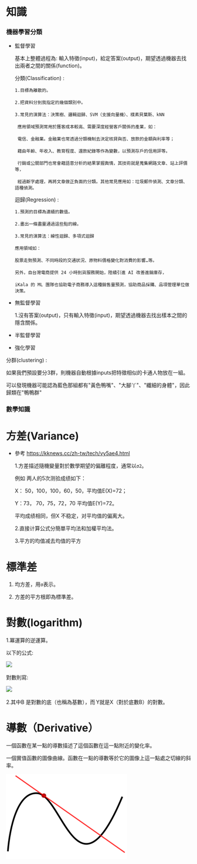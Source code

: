 # 知識

### 機器學習分類

- 監督學習

  基本上整體過程為: 輸入特徵(input)，給定答案(output)，期望透過機器去找出兩者之間的關係(function)。

  分類(Classification) :
  
      1.目標為離散的。

      2.把資料分到我指定的幾個類別中。

      3.常見的演算法：決策樹、邏輯迴歸、SVM（支援向量機）、樸素貝葉斯、kNN

       應用領域預測常用於獲客成本較高、需要深度經營客戶關係的產業，如：

       電信、金融業。金融業也常透過分類機制去決定核貸與否、放款的金額與利率等；
       
       藉由年齡、年收入、教育程度、還款紀錄等作為變數，以預測存戶的信用評等。

       行銷或公關部門也常會藉語意分析的結果掌握輿情，其技術就是蒐集網路文章、站上評價等，
       
       經過斷字處理，再將文章做正負面的分類。其他常見應用如：垃圾郵件偵測、文章分類、語種偵測。
    
  
  迴歸(Regression) : 
  
      1.預測的目標為連續的數值。

      2.畫出一條盡量通過這些點的線。

      3.常見的演算法：線性迴歸、多項式迴歸

      應用領域如：

      股票走勢預測、不同時段的交通狀況、原物料價格變化對消費的影響…等。

      另外，自台灣電商提供 24 小時到貨服務開始，陸續引進 AI 改善進銷庫存，

      iKala 的 ML 團隊也協助電子商務導入這種銷售量預測，協助商品採購、品項管理單位做決策。
    
    

- 無監督學習
  
  1.沒有答案(output)，只有輸入特徵(input)，期望透過機器去找出樣本之間的隱含關係。

    

- 半監督學習

- 強化學習
 
 分群(clustering) :
 
 如果我們預設要分3群，則機器自動根據inputs把特徵相似的卡通人物放在一組。
 
 可以發現機器可能認為藍色那組都有"黃色鴨嘴"、"大腳丫"、"纖細的身體"，因此歸類在"鴨鴨群"
 
 
### 數學知識

# 方差(Variance)

- 參考 https://kknews.cc/zh-tw/tech/vy5ae4.html

  1.方差描述隨機變量對於數學期望的偏離程度，通常以`σ2`。

   例如 两人的5次测验成绩如下：

     X： 50，100，100，60，50，平均值E(X)=72；

     Y：73， 70，75，72，70 平均值E(Y)=72。

     平均成绩相同，但X 不稳定，对平均值的偏离大。

  2.直接计算公式分簡單平均法和加權平均法。

  3.平方的均值减去均值的平方
    
# 標準差   

1. 均方差，用`σ`表示。

2. 方差的平方根即為標準差。

# 對數(logarithm)

  1.冪運算的逆運算。

   以下的公式:
  
   <img src="http://chart.googleapis.com/chart?cht=tx&chl= X = B^2" style="border:none;">

   對數則寫:

   <img src="http://chart.googleapis.com/chart?cht=tx&chl= Y = \log_{B}X" style="border:none;">

  2.其中B 是對數的底（也稱為基數），而 Y就是X（對於底數B）的對數。

# 導數（Derivative）

一個函數在某一點的導數描述了這個函數在這一點附近的變化率。

一個實值函數的圖像曲線。函數在一點的導數等於它的圖像上這一點處之切線的斜率。

<img src='Tangent_curve.png' />


